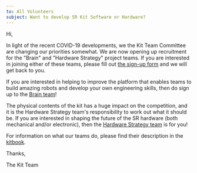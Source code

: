 ```yaml
---
to: All Volunteers
subject: Want to develop SR Kit Software or Hardware?
---
```


Hi,

In light of the recent COVID-19 developments, we the Kit Team Committee are changing our priorities somewhat.  We are now opening up recruitment for the "Brain" and "Hardware Strategy" project teams.  If you are interested in joining either of these teams, please fill out [the sign-up form](https://forms.gle/QGX7ZBCEbxoiiL9e9) and we will get back to you.

If you are interested in helping to improve the platform that enables teams to build amazing robots and develop your own engineering skills, then do sign up to the [Brain team](https://srobo.github.io/kitbook/kit-team/#brain-team)!

The physical contents of the kit has a huge impact on the competition, and it is the Hardware Strategy team's responsibility to work out what it should be.  If you are interested in shaping the future of the SR hardware (both mechanical and/or electronic), then the [Hardware Strategy team](https://srobo.github.io/kitbook/kit-team/#hardware-strategy-team) is for you! 

For information on what our teams do, please find their description in the [kitbook](https://srobo.github.io/kitbook/kit-team/).

Thanks,

The Kit Team
